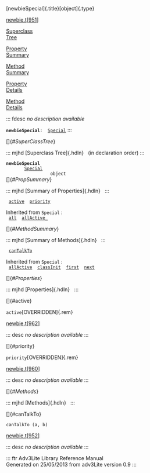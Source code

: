 [newbieSpecial]{.title}[object]{.type}

[newbie.t](../file/newbie.t.html)\[[951](../source/newbie.t.html#951)\]

[Superclass\
Tree](#_SuperClassTree_)

[Property\
Summary](#_PropSummary_)

[Method\
Summary](#_MethodSummary_)

[Property\
Details](#_Properties_)

[Method\
Details](#_Methods_)

::: fdesc
*no description available*

**`newbieSpecial`**` :   `[`Special`](../object/Special.html)
:::

[]{#_SuperClassTree_}

::: mjhd
[Superclass Tree]{.hdln}   (in declaration order)
:::

**`newbieSpecial`**\
`         `[`Special`](../object/Special.html)\
`                 object`\
[]{#_PropSummary_}

::: mjhd
[Summary of Properties]{.hdln}  
:::

` `[`active`](#active)`  `[`priority`](#priority)`  `

Inherited from `Special` :\
` `[`all`](../object/Special.html#all)`  `[`allActive_`](../object/Special.html#allActive_)`  `

[]{#_MethodSummary_}

::: mjhd
[Summary of Methods]{.hdln}  
:::

` `[`canTalkTo`](#canTalkTo)`  `

Inherited from `Special` :\
` `[`allActive`](../object/Special.html#allActive)`  `[`classInit`](../object/Special.html#classInit)`  `[`first`](../object/Special.html#first)`  `[`next`](../object/Special.html#next)`  `

[]{#_Properties_}

::: mjhd
[Properties]{.hdln}  
:::

[]{#active}

`active`[OVERRIDDEN]{.rem}

[newbie.t](../file/newbie.t.html)\[[962](../source/newbie.t.html#962)\]

::: desc
*no description available*
:::

[]{#priority}

`priority`[OVERRIDDEN]{.rem}

[newbie.t](../file/newbie.t.html)\[[960](../source/newbie.t.html#960)\]

::: desc
*no description available*
:::

[]{#_Methods_}

::: mjhd
[Methods]{.hdln}  
:::

[]{#canTalkTo}

`canTalkTo (a, b)`

[newbie.t](../file/newbie.t.html)\[[952](../source/newbie.t.html#952)\]

::: desc
*no description available*
:::

::: ftr
Adv3Lite Library Reference Manual\
Generated on 25/05/2013 from adv3Lite version 0.9
:::
